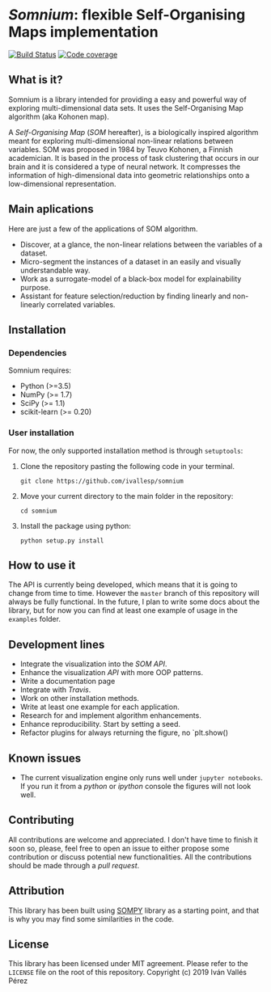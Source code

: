 # _Somnium_: flexible Self-Organising Maps implementation
[![Build Status](https://travis-ci.com/ivallesp/somnium.svg?branch=master)](https://travis-ci.com/ivallesp/somnium)
[![Code coverage](https://codecov.io/gh/ivallesp/somnium/branch/master/graph/badge.svg)](https://codecov.io/gh/ivallesp/somnium)

## What is it?
Somnium is a library intended for providing a easy and powerful way of exploring multi-dimensional data sets. It uses the Self-Organising Map algorithm (aka Kohonen map).
 
 A _Self-Organising Map_ (_SOM_ hereafter), is a biologically inspired algorithm meant for exploring multi-dimensional non-linear relations between variables. SOM was proposed in 1984 by Teuvo Kohonen, a Finnish academician. It is based in the process of task clustering that occurs in our brain and it is considered a type of neural network. It compresses the information of high-dimensional data into geometric relationships onto a low-dimensional representation.

## Main aplications
Here are just a few of the applications of SOM algorithm.

- Discover, at a glance, the non-linear relations between the variables of a dataset.
- Micro-segment the instances of a dataset in an easily and visually understandable way.
- Work as a surrogate-model of a black-box model for explainability purpose.
- Assistant for feature selection/reduction by finding linearly and non-linearly correlated variables.

## Installation
### Dependencies
Somnium requires:
- Python (>=3.5)
- NumPy (>= 1.7)
- SciPy (>= 1.1)
- scikit-learn (>= 0.20)

### User installation
For now, the only supported installation method is through `setuptools`:
1. Clone the repository pasting the following code in your terminal.
    ```
    git clone https://github.com/ivallesp/somnium
    ```
2. Move your current directory to the main folder in the repository:
    ```
    cd somnium
    ```
3. Install the package using python:
    ```
    python setup.py install
    ```

## How to use it
The API is currently being developed, which means that it is going to change from time to time. However the `master` branch of this repository will always be fully functional. In the future, I plan to write some docs about the library, but for now you can find at least one example of usage in the `examples` folder.

## Development lines
- Integrate the visualization into the _SOM_ _API_.
- Enhance the visualization _API_ with more OOP patterns.
- Write a documentation page
- Integrate with _Travis_.
- Work on other installation methods.
- Write at least one example for each application.
- Research for and implement algorithm enhancements.
- Enhance reproducibility. Start by setting a seed.
- Refactor plugins for always returning the figure, no `plt.show()

## Known issues
- The current visualization engine only runs well under ``jupyter notebooks``. If you run it from a _python_ or _ipython_ console the figures will not look well.

## Contributing
All contributions are welcome and appreciated. I don't have time to finish it soon so, please, feel free to open an issue to either propose some contribution or discuss potential new functionalities. All the contributions should be made through a _pull request_. 

## Attribution
This library has been built using [SOMPY](https://github.com/sevamoo/SOMPY) library as a starting point, and that is why you may find some similarities in the code.

## License
This library has been licensed under MIT agreement. Please refer to the `LICENSE` file on the root of this repository. Copyright (c) 2019 Iván Vallés Pérez